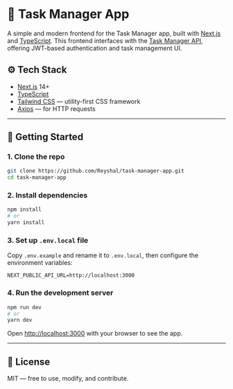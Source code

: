 # 🧠 Task Manager App

A simple and modern frontend for the Task Manager app, built with [Next.js](https://nextjs.org/) and [TypeScript](https://www.typescriptlang.org/). This frontend interfaces with the [Task Manager API](https://github.com/Reyshal/task-manager-api), offering JWT-based authentication and task management UI.

## ⚙️ Tech Stack

- [Next.js](https://nextjs.org/) 14+
- [TypeScript](https://www.typescriptlang.org/)
- [Tailwind CSS](https://tailwindcss.com/) — utility-first CSS framework
- [Axios](https://axios-http.com/) — for HTTP requests

---

## 🚀 Getting Started

### 1. Clone the repo
```bash
git clone https://github.com/Reyshal/task-manager-app.git
cd task-manager-app
```

### 2. Install dependencies
```bash
npm install
# or
yarn install
```

### 3. Set up `.env.local` file

Copy `.env.example` and rename it to `.env.local`, then configure the environment variables:

```env
NEXT_PUBLIC_API_URL=http://localhost:3000
```

### 4. Run the development server

```bash
npm run dev
# or
yarn dev
```

Open [http://localhost:3000](http://localhost:3000) with your browser to see the app.

---

## 📄 License

MIT — free to use, modify, and contribute.
